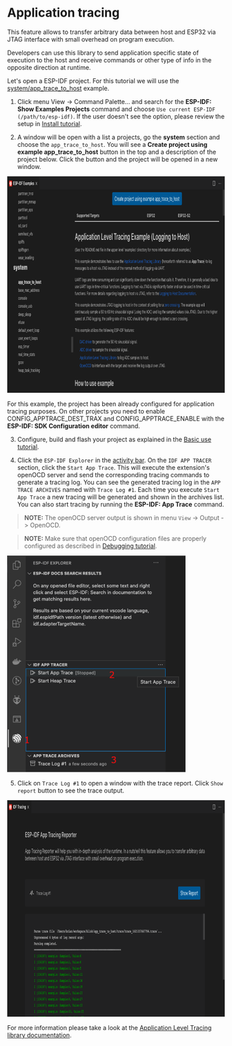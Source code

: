 # Application tracing

This feature allows to transfer arbitrary data between host and ESP32 via JTAG interface with small overhead on program execution.

Developers can use this library to send application specific state of execution to the host and receive commands or other type of info in the opposite direction at runtime.

Let's open a ESP-IDF project. For this tutorial we will use the [system/app_trace_to_host](https://github.com/espressif/esp-idf/tree/master/examples/system/app_trace_to_host) example.

1. Click menu View -> Command Palette... and search for the **ESP-IDF: Show Examples Projects** command and choose `Use current ESP-IDF (/path/to/esp-idf)`. If the user doesn't see the option, please review the setup in [Install tutorial](./install.md).

2. A window will be open with a list a projects, go the **system** section and choose the `app_trace_to_host`. You will see a **Create project using example app_trace_to_host** button in the top and a description of the project below. Click the button and the project will be opened in a new window.

<p>
  <img src="../../media/tutorials/app_trace/app_tracing.png" alt="Application Level Tracing Example" height="500">
</p>

For this example, the project has been already configured for application tracing purposes. On other projects you need to enable CONFIG_APPTRACE_DEST_TRAX and CONFIG_APPTRACE_ENABLE with the **ESP-IDF: SDK Configuration editor** command.

3. Configure, build and flash your project as explained in the [Basic use tutorial](./basic_use.md).

4. Click the `ESP-IDF Explorer` in the [activity bar](https://code.visualstudio.com/docs/getstarted/userinterface). On the `IDF APP TRACER` section, click the `Start App Trace`. This will execute the extension's openOCD server and send the corresponding tracing commands to generate a tracing log. You can see the generated tracing log in the `APP TRACE ARCHIVES` named with `Trace Log #1`. Each time you execute `Start App Trace` a new tracing will be generated and shown in the archives list. You can also start tracing by running the **ESP-IDF: App Trace** command.

> **NOTE:** The openOCD server output is shown in menu `View` -> Output -> OpenOCD.

> **NOTE:** Make sure that openOCD configuration files are properly configured as described in [Debugging tutorial](./debugging.md).

<p>
  <img src="../../media/tutorials/app_trace/start_tracing.png" alt="Start Tracing" height="500">
</p>

5. Click on `Trace Log #1` to open a window with the trace report. Click `Show report` button to see the trace output.

<p>
  <img src="../../media/tutorials/app_trace/trace_report.png" alt="Trace Report" height="500">
</p>

For more information please take a look at the [Application Level Tracing library documentation](https://docs.espressif.com/projects/esp-idf/en/latest/esp32/api-guides/app_trace.html).
